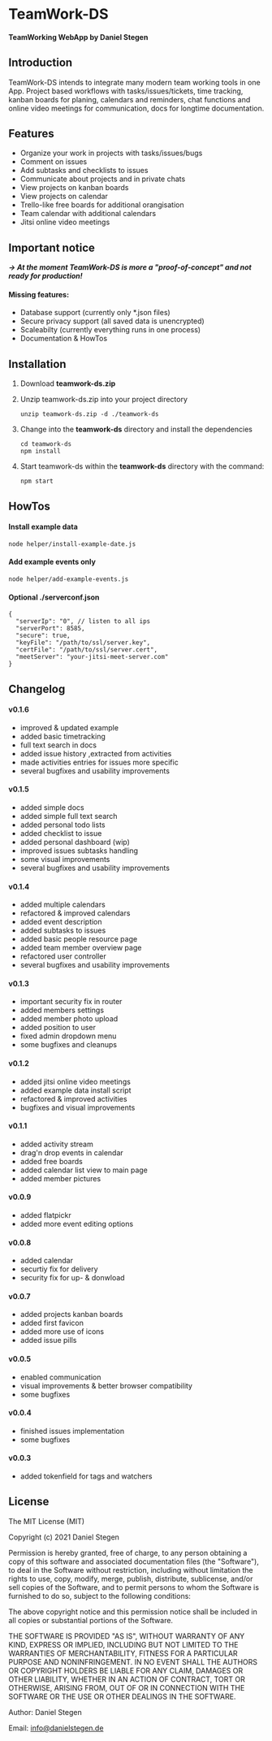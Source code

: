 # TeamWork-DS #
#### TeamWorking WebApp by Daniel Stegen ####

## Introduction ##
TeamWork-DS intends to integrate many modern team working tools in one App. Project based workflows with tasks/issues/tickets, time tracking, kanban boards for planing, calendars and reminders, chat functions and online video meetings for communication,  docs for longtime documentation.

## Features ##
- Organize your work in projects with tasks/issues/bugs
- Comment on issues
- Add subtasks and checklists to issues
- Communicate about projects and in private chats
- View projects on kanban boards
- View projects on calendar
- Trello-like free boards for additional orangisation
- Team calendar with additional calendars
- Jitsi online video meetings


## Important notice ##
***-> At the moment TeamWork-DS is more a "proof-of-concept" and not ready for production!***

#### Missing features: ####
- Database support (currently only *.json files)
- Secure privacy support (all saved data is unencrypted)
- Scaleabilty (currently everything runs in one process)
- Documentation & HowTos


## Installation ##

1. Download **teamwork-ds.zip**

2. Unzip teamwork-ds.zip into your project directory

   ```
   unzip teamwork-ds.zip -d ./teamwork-ds
   ```

3. Change into the **teamwork-ds** directory and install the dependencies

   ```
   cd teamwork-ds
   npm install
   ```

4. Start teamwork-ds within the **teamwork-ds** directory with the command:

   ```
   npm start
   ```

## HowTos ##

#### Install example data ####
```
node helper/install-example-date.js
```

#### Add example events only ####
```
node helper/add-example-events.js
```

#### Optional ./serverconf.json ####
```
{
  "serverIp": "0", // listen to all ips
  "serverPort": 8585,
  "secure": true,
  "keyFile": "/path/to/ssl/server.key",
  "certFile": "/path/to/ssl/server.cert",
  "meetServer": "your-jitsi-meet-server.com"
}
```


## Changelog ##

#### v0.1.6 ####
- improved & updated example
- added basic timetracking
- full text search in docs
- added issue history ,extracted from activities
- made activities entries for issues more specific 
- several bugfixes and usability improvements

#### v0.1.5 ####
- added simple docs
- added simple full text search
- added personal todo lists
- added checklist to issue
- added personal dashboard (wip)
- improved issues subtasks handling
- some visual improvements
- several bugfixes and usability improvements

#### v0.1.4 ####
- added multiple calendars
- refactored & improved calendars
- added event description
- added subtasks to issues
- added basic people resource page
- added team member overview page
- refactored user controller
- several bugfixes and usability improvements

#### v0.1.3 ####
- important security fix in router
- added members settings
- added member photo upload
- added position to user
- fixed admin dropdown menu
- some bugfixes and cleanups

#### v0.1.2 ####
- added jitsi online video meetings
- added example data install script
- refactored & improved activities
- bugfixes and visual improvements

#### v0.1.1 ####
- added activity stream
- drag'n drop events in calendar
- added free boards
- added calendar list view to main page
- added member pictures

#### v0.0.9 ####
- added flatpickr
- added more event editing options


#### v0.0.8 ####
- added calendar
- securtiy fix for delivery
- security fix for up- & donwload

#### v0.0.7 ####
- added projects kanban boards
- added first favicon
- added more use of icons
- added issue pills

#### v0.0.5 ####
- enabled communication
- visual improvements & better browser compatibility
- some bugfixes

#### v0.0.4 ####
- finished issues implementation
- some bugfixes

#### v0.0.3 ####
- added tokenfield for tags and watchers

## License ##

The MIT License (MIT)

Copyright (c) 2021 Daniel Stegen

Permission is hereby granted, free of charge, to any person obtaining a copy
of this software and associated documentation files (the "Software"), to deal
in the Software without restriction, including without limitation the rights
to use, copy, modify, merge, publish, distribute, sublicense, and/or sell
copies of the Software, and to permit persons to whom the Software is
furnished to do so, subject to the following conditions:

The above copyright notice and this permission notice shall be included in all
copies or substantial portions of the Software.

THE SOFTWARE IS PROVIDED "AS IS", WITHOUT WARRANTY OF ANY KIND, EXPRESS OR
IMPLIED, INCLUDING BUT NOT LIMITED TO THE WARRANTIES OF MERCHANTABILITY,
FITNESS FOR A PARTICULAR PURPOSE AND NONINFRINGEMENT. IN NO EVENT SHALL THE
AUTHORS OR COPYRIGHT HOLDERS BE LIABLE FOR ANY CLAIM, DAMAGES OR OTHER
LIABILITY, WHETHER IN AN ACTION OF CONTRACT, TORT OR OTHERWISE, ARISING FROM,
OUT OF OR IN CONNECTION WITH THE SOFTWARE OR THE USE OR OTHER DEALINGS IN THE
SOFTWARE.

Author: Daniel Stegen

Email: info@danielstegen.de
